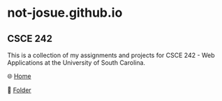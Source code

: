 # not-josue.github.io

## CSCE 242

This is a collection of my assignments and projects for CSCE 242 - Web Applications at the University of South Carolina.

🌐 [Home](https://not-josue.github.io/csce242/)

📁 [Folder](https://github.com/not-josue/not-josue.github.io/tree/main/csce242)
